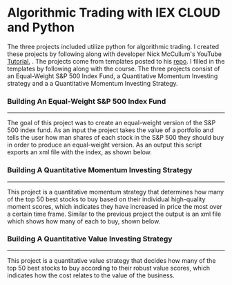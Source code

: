 # Algorithmic Trading with IEX CLOUD and Python
The three projects included utilize python for algorithmic trading. I created these projects by following along with developer Nick McCullum's YouTube [Tutorial.](https://www.youtube.com/watch?v=xfzGZB4HhEE&feature=youtu.be) .  The projects come from templates posted to his [repo](https://github.com/nickmccullum/algorithmic-trading-python). I filled in the templates by following along with the course. The three projects consist of an Equal-Weight S&P 500 Index Fund, a Quantitative Momentum Investing strategy and a a Quantitative Momentum Investing Strategy. 

### Building An Equal-Weight S&P 500 Index Fund
<hr>
The goal of this project was to create an equal-weight version of the S&P 500 index fund. As an input the project takes the value of a portfolio and tells the user how man shares of each stock in the S&P 500 they should buy in order to produce an equal-weight version. As an output this script exports an xml file with the index, as shown below.


### Building A Quantitative Momentum Investing Strategy
<hr>
This project is a quantitative momentum strategy that determines how many of the top 50 best stocks to buy based on their individual high-quality moment scores, which indicates they have increased in price the most over a certain time frame. Similar to the previous project the output is an xml file which shows how many of each to buy, shown below.

### Building A Quantitative Value Investing Strategy
<hr>
This project is a quantitative value strategy that decides how many of the top 50 best stocks to buy according to their robust value scores, which indicates how the cost relates to the value of the business.
